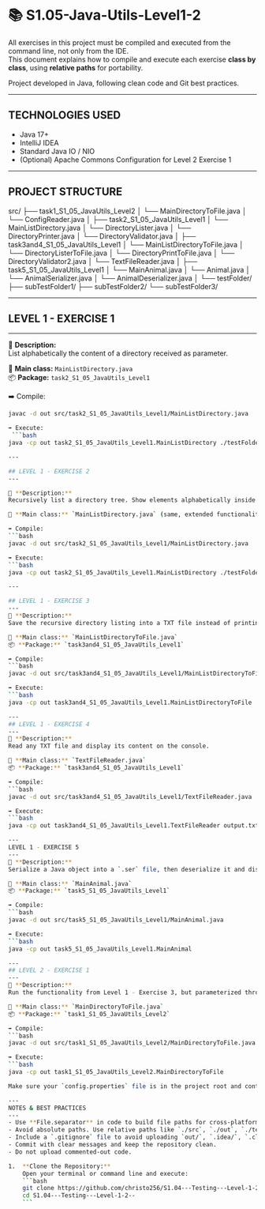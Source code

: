 # 📚 S1.05-Java-Utils-Level1-2

All exercises in this project must be compiled and executed from the command line, not only from the IDE.  
This document explains how to compile and execute each exercise **class by class**, using **relative paths** for portability.  

Project developed in Java, following clean code and Git best practices.

---

TECHNOLOGIES USED
---

- Java 17+
- IntelliJ IDEA
- Standard Java IO / NIO
- (Optional) Apache Commons Configuration for Level 2 Exercise 1

---

PROJECT STRUCTURE
---
src/
├── task1_S1_05_JavaUtils_Level2
│   └── MainDirectoryToFile.java
│   └── ConfigReader.java
│
├── task2_S1_05_JavaUtils_Level1
│   └── MainListDirectory.java
│   └── DirectoryLister.java
│   └── DirectoryPrinter.java
│   └── DirectoryValidator.java
│
├── task3and4_S1_05_JavaUtils_Level1
│   └── MainListDirectoryToFile.java
│   └── DirectoryListerToFile.java
│   └── DirectoryPrintToFile.java
│   └── DirectoryValidator2.java
│   └── TextFileReader.java
│
├── task5_S1_05_JavaUtils_Level1
│   └── MainAnimal.java
│   └── Animal.java
│   └── AnimalSerializer.java
│   └── AnimalDeserializer.java
│
└── testFolder/
    ├── subTestFolder1/
    ├── subTestFolder2/
    └── subTestFolder3/

---

## LEVEL 1 - EXERCISE 1  
---

📌 **Description:**  
List alphabetically the content of a directory received as parameter.

🧠 **Main class:** `MainListDirectory.java`  
📦 **Package:** `task2_S1_05_JavaUtils_Level1`

➡️ Compile:
```bash
javac -d out src/task2_S1_05_JavaUtils_Level1/MainListDirectory.java

➡️ Execute:
 ```bash
java -cp out task2_S1_05_JavaUtils_Level1.MainListDirectory ./testFolder

---

## LEVEL 1 - EXERCISE 2  
---

📌 **Description:**  
Recursively list a directory tree. Show elements alphabetically inside each level, indicate if it is a Directory (D) or File (F), and print last modification date.

🧠 **Main class:** `MainListDirectory.java` (same, extended functionality)

➡️ Compile:
```bash
javac -d out src/task2_S1_05_JavaUtils_Level1/MainListDirectory.java

➡️ Execute:
```bash
java -cp out task2_S1_05_JavaUtils_Level1.MainListDirectory ./testFolder

---

## LEVEL 1 - EXERCISE 3  
---
📌 **Description:**  
Save the recursive directory listing into a TXT file instead of printing it.

🧠 **Main class:** `MainListDirectoryToFile.java`  
📦 **Package:** `task3and4_S1_05_JavaUtils_Level1`

➡️ Compile:
```bash
javac -d out src/task3and4_S1_05_JavaUtils_Level1/MainListDirectoryToFile.java

➡️ Execute:
```bash
java -cp out task3and4_S1_05_JavaUtils_Level1.MainListDirectoryToFile ./testFolder output.txt

---
## LEVEL 1 - EXERCISE 4  
---
📌 **Description:**  
Read any TXT file and display its content on the console.

🧠 **Main class:** `TextFileReader.java`  
📦 **Package:** `task3and4_S1_05_JavaUtils_Level1`

➡️ Compile:
```bash
javac -d out src/task3and4_S1_05_JavaUtils_Level1/TextFileReader.java

➡️ Execute:
```bash
java -cp out task3and4_S1_05_JavaUtils_Level1.TextFileReader output.txt

---
LEVEL 1 - EXERCISE 5  
---
📌 **Description:**  
Serialize a Java object into a `.ser` file, then deserialize it and display the result.

🧠 **Main class:** `MainAnimal.java`  
📦 **Package:** `task5_S1_05_JavaUtils_Level1`

➡️ Compile:
```bash
javac -d out src/task5_S1_05_JavaUtils_Level1/MainAnimal.java

➡️ Execute:
```bash
java -cp out task5_S1_05_JavaUtils_Level1.MainAnimal

---
## LEVEL 2 - EXERCISE 1  
---
📌 **Description:**  
Run the functionality from Level 1 - Exercise 3, but parameterized through a configuration file (`config.properties`) using Java Properties or Apache Commons Configuration.

🧠 **Main class:** `MainDirectoryToFile.java`  
📦 **Package:** `task1_S1_05_JavaUtils_Level2`

➡️ Compile:
```bash
javac -d out src/task1_S1_05_JavaUtils_Level2/MainDirectoryToFile.java

➡️ Execute:
```bash
java -cp out task1_S1_05_JavaUtils_Level2.MainDirectoryToFile

Make sure your `config.properties` file is in the project root and contains the required parameters (e.g., input directory, output file name).

---
NOTES & BEST PRACTICES
---
- Use **File.separator** in code to build file paths for cross-platform compatibility.
- Avoid absolute paths. Use relative paths like `./src`, `./out`, `./testFolder`.
- Include a `.gitignore` file to avoid uploading `out/`, `.idea/`, `.class` files, etc.
- Commit with clear messages and keep the repository clean.
- Do not upload commented-out code.

1.  **Clone the Repository:**
    Open your terminal or command line and execute:
    ```bash
    git clone https://github.com/christo256/S1.04---Testing---Level-1-2--
    cd S1.04---Testing---Level-1-2--
    ```
